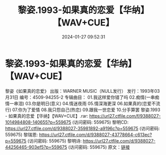 ﻿---
title: 黎姿.1993-如果真的恋爱【华纳】【WAV+CUE】
date: 2024-01-27 09:52:31
categories: WAV车载音乐、镜像
tags: 华语中文
---
# 黎姿.1993-如果真的恋爱【华纳】【WAV+CUE】

黎姿《如果真的恋爱》
出版：WARNER MUSIC（NULL发行）
发行：1993年03月31日
编号：4509-94255-2
专辑曲目：
01.我这样爱你错了吗
02.痴情(一串痴情一串泪)
03.你是明日(意义)
04.情迷夜雨
05.情深海更深
06.如果真的(恋爱不流行)
07.你为了爱情
08.我只怨自己(热恋)
09.跟我一世恋爱
10.分手算罢
黎姿.1993 - 如果真的恋爱【华纳】【WAV+CUE】.rar: https://url27.ctfile.com/f/9388027-1014984808-140655?p=559675
(访问密码: 559675)
黎明CD: https://url27.ctfile.com/d/9388027-35981892-a9196c?p=559675
(访问密码: 559675)
黎瑞恩: https://url27.ctfile.com/d/9388027-43778664-c613ec?p=559675
(访问密码: 559675)
黎明诗: https://url27.ctfile.com/d/9388027-44256465-903ef5?p=559675
(访问密码: 559675)
原文：[链接](https://blog.sina.com.cn/s/blog_1647c7e76010314bi.html)